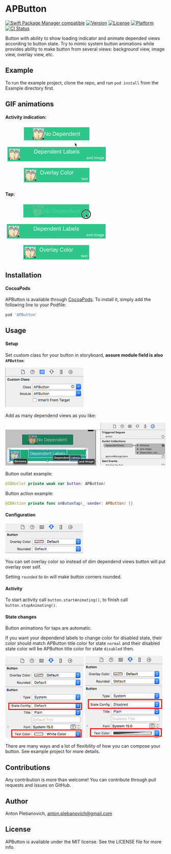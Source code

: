 # APButton

[![Swift Package Manager compatible](https://img.shields.io/badge/Swift%20Package%20Manager-compatible-brightgreen.svg)](https://github.com/apple/swift-package-manager)
[![Version](https://img.shields.io/cocoapods/v/APButton.svg?style=flat)](http://cocoapods.org/pods/APButton)
[![License](https://img.shields.io/cocoapods/l/APButton.svg?style=flat)](http://cocoapods.org/pods/APButton)
[![Platform](https://img.shields.io/cocoapods/p/APButton.svg?style=flat)](http://cocoapods.org/pods/APButton)
[![CI Status](http://img.shields.io/travis/APUtils/APButton.svg?style=flat)](https://travis-ci.org/APUtils/APButton)

Button with ability to show loading indicator and animate depended views according to button state. Try to mimic system button animations while provides ability to make button from several views: background view, image view, overlay view, etc.

## Example

To run the example project, clone the repo, and run `pod install` from the Example directory first.

## GIF animations

#### Activity indication:

<img src="Example/APButton/activity.gif"/>

#### Tap:

<img src="Example/APButton/clicks.gif"/>

## Installation

#### CocoaPods

APButton is available through [CocoaPods](http://cocoapods.org). To install
it, simply add the following line to your Podfile:

```ruby
pod 'APButton'
```

## Usage

#### Setup

Set custom class for your button in storyboard, **assure module field is also `APButton`**:

<img src="Example/APButton/customClass.png"/>

Add as many dependend views as you like:

<img src="Example/APButton/dependent.png"/>

Button outlet example:

```swift
@IBOutlet private weak var button: APButton!
```

Button action example:

```swift
@IBAction private func onButonTap(_ sender: APButton) {}
```

#### Configuration

<img src="Example/APButton/options.png"/>

You can set overlay color so instead of dim dependend views button will put overlay over self.

Setting `rounded` to `On` will make button corners rounded.

#### Activity

To start activity call `button.startAnimating()`, to finish call `button.stopAnimating()`.

#### State changes

Button animations for taps are automatic.

If you want your dependend labels to change color for disabled state, their color should match APButton title color for state `normal` and their disabled state color will be APButton title color for state `disabled` then.

<img src="Example/APButton/default.png"/>

<img src="Example/APButton/disabled.png"/>

There are many ways and a lot of flexibility of how you can compose your button. See example project for more details.

## Contributions

Any contribution is more than welcome! You can contribute through pull requests and issues on GitHub.

## Author

Anton Plebanovich, anton.plebanovich@gmail.com

## License

APButton is available under the MIT license. See the LICENSE file for more info.
